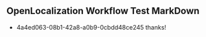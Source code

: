 ## OpenLocalization Workflow Test MarkDown
* 4a4ed063-08b1-42a8-a0b9-0cbdd48ce245 thanks!

<!--HONumber=Jul16_HO3-->


